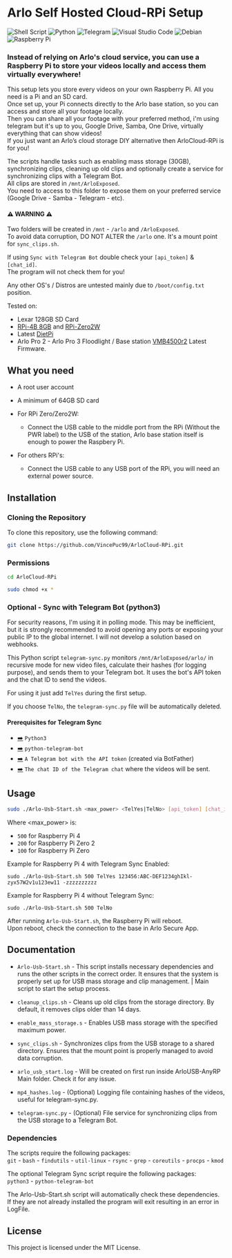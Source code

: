 # Arlo Self Hosted Cloud-RPi Setup

![Shell Script](https://img.shields.io/badge/shell_script-%23121011.svg?style=for-the-badge&logo=gnu-bash&logoColor=white)
![Python](https://img.shields.io/badge/python-3670A0?style=for-the-badge&logo=python&logoColor=ffdd54)
![Telegram](https://img.shields.io/badge/Telegram-2CA5E0?style=for-the-badge&logo=telegram&logoColor=white)
![Visual Studio Code](https://img.shields.io/badge/Visual%20Studio%20Code-0078d7.svg?style=for-the-badge&logo=visual-studio-code&logoColor=white)
![Debian](https://img.shields.io/badge/Debian-D70A53?style=for-the-badge&logo=debian&logoColor=white)
![Raspberry Pi](https://img.shields.io/badge/-RaspberryPi-C51A4A?style=for-the-badge&logo=Raspberry-Pi)

### Instead of relying on Arlo's cloud service, you can use a Raspberry Pi to store your videos locally and access them virtually everywhere!<br />

This setup lets you store every videos on your own Raspberry Pi. All you need is a Pi and an SD card. <br />
Once set up, your Pi connects directly to the Arlo base station, so you can access and store all your footage locally. <br />
Then you can share all your footage with your preferred method, i'm using telegram but it's up to you, Google Drive, Samba, One Drive, virtually everything that can show videos! <br />
If you just want an Arlo’s cloud storage DIY alternative then ArloCloud-RPi is for you! <br />

The scripts handle tasks such as enabling mass storage (30GB), synchronizing clips, cleaning up old clips and optionally create a service for synchronizing clips with a Telegram Bot. <br />
All clips are stored in `/mnt/ArloExposed`.<br />You need to access to this folder to expose them on your preferred service (Google Drive - Samba - Telegram - etc).

#### ⚠️ WARNING ⚠️
Two folders will be created in `/mnt` - `/arlo` and `/ArloExposed`.<br />To avoid data corruption, DO NOT ALTER the `/arlo` one. It's a mount point for `sync_clips.sh`.<br />

If using `Sync with Telegram Bot` double check your `[api_token]` & `[chat_id]`.<br />The program will not check them for you!<br />

Any other OS's / Distros are untested mainly due to `/boot/config.txt` position.

Tested on:
- Lexar 128GB SD Card
- [RPi-4B 8GB](https://www.raspberrypi.com/products/raspberry-pi-4-model-b/) and [RPi-Zero2W](https://www.raspberrypi.com/products/raspberry-pi-zero-2-w/)
- Latest [DietPi](https://dietpi.com/)
- Arlo Pro 2 - Arlo Pro 3 Floodlight / Base station [VMB4500r2](https://www.arlo.com/en_fi/support/faq/000062284/What-is-the-difference-between-each-Arlo-SmartHub-and-base-station) Latest Firmware.

## What you need

- A root user account

- A minimum of 64GB SD card

- For RPi Zero/Zero2W:
  - Connect the USB cable to the middle port from the RPi (Without the PWR label) to the USB of the station, Arlo base station itself is enough to power the Raspbery Pi.

- For others RPi's:
  - Connect the USB cable to any USB port of the RPi, you will need an external power source.

## Installation

### Cloning the Repository
To clone this repository, use the following command:

```sh
git clone https://github.com/VincePuc99/ArloCloud-RPi.git
```

### Permissions

```sh
cd ArloCloud-RPi
```
```sh
sudo chmod +x *
```

### Optional - Sync with Telegram Bot (python3)

For security reasons, I'm using it in polling mode. This may be inefficient, but it is strongly recommended to avoid opening any ports or exposing your public IP to the global internet. I will not develop a solution based on webhooks.

This Python script `telegram-sync.py` monitors `/mnt/ArloExposed/arlo/` in recursive mode for new video files, calculate their hashes (for logging purpose), and sends them to your Telegram bot. It uses the bot's API token and the chat ID to send the videos.

For using it just add `TelYes` during the first setup.

If you choose `TelNo`, the `telegram-sync.py` file will be automatically deleted.

#### Prerequisites for Telegram Sync

- [➡️](https://www.python.org/downloads/) `Python3`
- [➡️](https://python-telegram-bot.org/) `python-telegram-bot`
- [➡️](https://core.telegram.org/bots#how-do-i-create-a-bot) `A Telegram bot with the API token` (created via BotFather)
- [➡️](https://t.me/userinfobot) `The chat ID of the Telegram chat` where the videos will be sent.

## Usage

```sh
sudo ./Arlo-Usb-Start.sh <max_power> <TelYes|TelNo> [api_token] [chat_id]
```
Where <max_power> is:

- `500` for Raspberry Pi 4
- `200` for Raspberry Pi Zero 2
- `100` for Raspberry Pi Zero

Example for Raspberry Pi 4 with Telegram Sync Enabled:
```
sudo ./Arlo-Usb-Start.sh 500 TelYes 123456:ABC-DEF1234ghIkl-zyx57W2v1u123ew11 -zzzzzzzzzz
```
Example for Raspberry Pi 4 without Telegram Sync:
```
sudo ./Arlo-Usb-Start.sh 500 TelNo
```

After running `Arlo-Usb-Start.sh`, the Raspberry Pi will reboot.<br />
Upon reboot, check the connection to the base in Arlo Secure App.

## Documentation

- `Arlo-Usb-Start.sh` - This script installs necessary dependencies and runs the other scripts in the correct order. It ensures that the system is properly set up for USB mass storage and clip management. | Main script to start the setup process.

- `cleanup_clips.sh` - Cleans up old clips from the storage directory. By default, it removes clips older than 14 days.

- `enable_mass_storage.s` - Enables USB mass storage with the specified maximum power.

- `sync_clips.sh` - Synchronizes clips from the USB storage to a shared directory. Ensures that the mount point is properly managed to avoid data corruption.

- `arlo_usb_start.log` - Will be created on first run inside ArloUSB-AnyRP Main folder. Check it for any issue.

- `mp4_hashes.log` - (Optional) Logging file containing hashes of the videos, useful for telegram-sync.py.

- `telegram-sync.py` - (Optional) File service for synchronizing clips from the USB storage to a Telegram Bot.

### Dependencies
The scripts require the following packages:<br />
`git` - `bash` - `findutils` - `util-linux` - `rsync` - `grep` - `coreutils` - `procps` - `kmod`

The optional Telegram Sync script require the following packages:<br />
`python3` - `python-telegram-bot`

The Arlo-Usb-Start.sh script will automatically check these dependencies.<br />If they are not already installed the program will exit resulting in an error in LogFile.

## License
This project is licensed under the MIT License.
